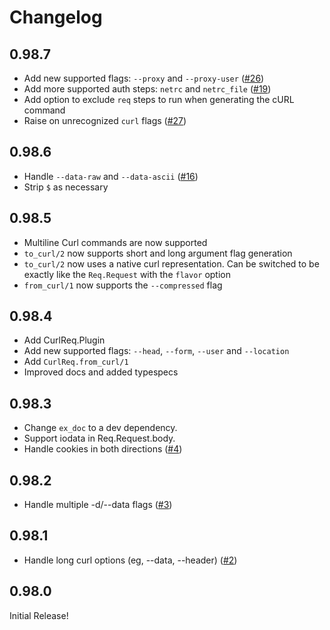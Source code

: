 # Changelog

## 0.98.7

- Add new supported flags: `--proxy` and `--proxy-user` ([#26](https://github.com/derekkraan/curl_req/pull/26))
- Add more supported auth steps: `netrc` and `netrc_file` ([#19](https://github.com/derekkraan/curl_req/pull/19))
- Add option to exclude `req` steps to run when generating the cURL command
- Raise on unrecognized `curl` flags ([#27](https://github.com/derekkraan/curl_req/pull/27))

## 0.98.6
- Handle `--data-raw` and `--data-ascii` ([#16](https://github.com/derekkraan/curl_req/pull/16))
- Strip `$` as necessary

## 0.98.5
- Multiline Curl commands are now supported
- `to_curl/2` now supports short and long argument flag generation
- `to_curl/2` now uses a native curl representation. Can be switched to be exactly like the `Req.Request` with the `flavor` option
- `from_curl/1` now supports the `--compressed` flag

## 0.98.4
- Add CurlReq.Plugin
- Add new supported flags: `--head`, `--form`, `--user` and `--location`
- Add `CurlReq.from_curl/1`
- Improved docs and added typespecs

## 0.98.3
- Change `ex_doc` to a dev dependency.
- Support iodata in Req.Request.body.
- Handle cookies in both directions ([#4](https://github.com/derekkraan/curl_req/pull/4))

## 0.98.2
- Handle multiple -d/--data flags ([#3](https://github.com/derekkraan/curl_req/pull/3))

## 0.98.1
- Handle long curl options (eg, --data, --header) ([#2](https://github.com/derekkraan/curl_req/pull/2))

## 0.98.0
Initial Release!
